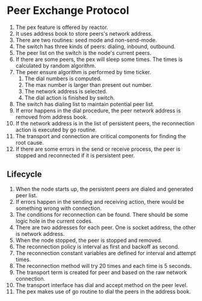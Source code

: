 # Peer Exchange Protocol

1. The pex feature is offered by reactor.
2. It uses address book to store peers's network address.
3. There are two routines: seed mode and non-send-mode.
4. The switch has three kinds of peers: dialing, inbound, outbound.
5. The peer list on the switch is the node's current peers.
6. If there are some peers, the pex will sleep some times. The times is calculated by random algorithm.
7. The peer ensure algorithm is performed by time ticker.
   1. The dial numbers is computed.
   2. The max number is larger than present out number.
   3. The network address is selected.
   4. The dial action is finished by switch.
8. The switch has dialing list to maintain potential peer list.
9. If error happens in the dial procedure, the peer network address is removed from address book.
10. If the network address is in the list of persistent peers, the reconnection action is executed by go routine.
11. The transport and connection are critical components for finding the root cause.
12. If there are some errors in the send or receive process, the peer is stopped and reconnected if it is persistent peer.

## Lifecycle

1. When the node starts up, the persistent peers are dialed and generated peer list.
2. If errors happen in the sending and receiving action, there would be something wrong with connection.
3. The conditions for reconnection can be found. There should be some logic hole in the current codes.
4. There are two addresses for each peer. One is socket address, the other is network address.
5. When the node stopped, the peer is stopped and removed.
6. The reconnection policy is interval as first and backoff as second.
7. The reconnection constant variables are defined for interval and attempt times.
8. The reconnection method will try 20 times and each time is 5 seconds.
9. The transport term is created for peer and based on the raw network connection.
10. The transport interface has dial and accept method on the peer level.
11. The pex makes use of go routine to dial the peers in the address book.